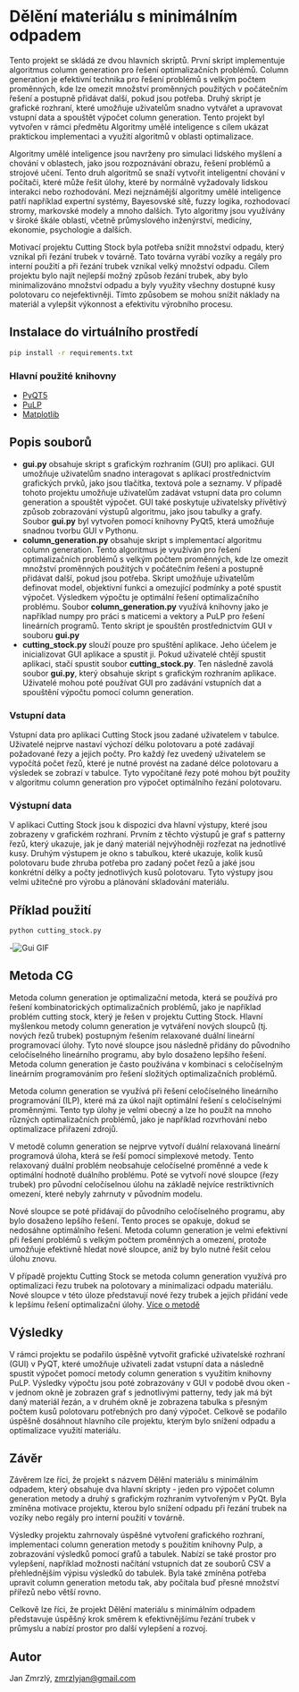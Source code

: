 # Dělění materiálu s minimálním odpadem

Tento projekt se skládá ze dvou hlavních skriptů. První skript implementuje algoritmus column generation pro řešení optimalizačních problémů. Column generation je efektivní technika pro řešení problémů s velkým počtem proměnných, kde lze omezit množství proměnných použitých v počátečním řešení a postupně přidávat další, pokud jsou potřeba. Druhý skript je grafické rozhraní, které umožňuje uživatelům snadno vytvářet a upravovat vstupní data a spouštět výpočet column generation. Tento projekt byl vytvořen v rámci předmětu Algoritmy umělé inteligence s cílem ukázat praktickou implementaci a využití algoritmů v oblasti optimalizace.


Algoritmy umělé inteligence jsou navrženy pro simulaci lidského myšlení a chování v oblastech, jako jsou rozpoznávání obrazu, řešení problémů a strojové učení. Tento druh algoritmů se snaží vytvořit inteligentní chování v počítači, které může řešit úlohy, které by normálně vyžadovaly lidskou interakci nebo rozhodování. Mezi nejznámější algoritmy umělé inteligence patří například expertní systémy, Bayesovské sítě, fuzzy logika, rozhodovací stromy, markovské modely a mnoho dalších. Tyto algoritmy jsou využívány v široké škále oblastí, včetně průmyslového inženýrství, medicíny, ekonomie, psychologie a dalších.

Motivací projektu Cutting Stock byla potřeba snížit množství odpadu, který vznikal při řezání trubek v továrně. Tato továrna vyrábí vozíky a regály pro interní použití a při řezání trubek vznikal velký množství odpadu. Cílem projektu bylo najít nejlepší možný způsob řezání trubek, aby bylo minimalizováno množství odpadu a byly využity všechny dostupné kusy polotovaru co nejefektivněji. Tímto způsobem se mohou snížit náklady na materiál a vylepšit výkonnost a efektivitu výrobního procesu.

## Instalace do virtuálního prostředí

```bash
pip install -r requirements.txt
```

### Hlavní použité knihovny

* [PyQT5](https://doc.qt.io/qtforpython-5/)
* [PuLP](https://coin-or.github.io/pulp/)
* [Matplotlib](https://matplotlib.org/)

## Popis souborů

* __gui.py__  obsahuje skript s grafickým rozhraním (GUI) pro aplikaci. GUI umožňuje uživatelům snadno interagovat s aplikací prostřednictvím grafických prvků, jako jsou tlačítka, textová pole a seznamy. V případě tohoto projektu umožňuje uživatelům zadávat vstupní data pro column generation a spouštět výpočet. GUI také poskytuje uživatelsky přívětivý způsob zobrazování výstupů algoritmu, jako jsou tabulky a grafy. Soubor __gui.py__ byl vytvořen pomocí knihovny PyQt5, která umožňuje snadnou tvorbu GUI v Pythonu.
* __column_generation.py__ obsahuje skript s implementací algoritmu column generation. Tento algoritmus je využíván pro řešení optimalizačních problémů s velkým počtem proměnných, kde lze omezit množství proměnných použitých v počátečním řešení a postupně přidávat další, pokud jsou potřeba. Skript umožňuje uživatelům definovat model, objektivní funkci a omezující podmínky a poté spustit výpočet. Výsledkem výpočtu je optimální řešení optimalizačního problému. Soubor __column_generation.py__ využívá knihovny jako je například numpy pro práci s maticemi a vektory a PuLP pro řešení lineárních programů. Tento skript je spouštěn prostřednictvím GUI v souboru __gui.py__
* __cutting_stock.py__ slouží pouze pro spuštění aplikace. Jeho účelem je inicializovat GUI aplikace a spustit ji. Pokud uživatelé chtějí spustit aplikaci, stačí spustit soubor __cutting_stock.py__. Ten následně zavolá soubor __gui.py__, který obsahuje skript s grafickým rozhraním aplikace. Uživatelé mohou poté používat GUI pro zadávání vstupních dat a spouštění výpočtu pomocí column generation.

### Vstupní data

Vstupní data pro aplikaci Cutting Stock jsou zadané uživatelem v tabulce. Uživatelé nejprve nastaví výchozí délku polotovaru a poté zadávají požadované řezy a jejich počty. Pro každý řez uvedený uživatelem se vypočítá počet řezů, které je nutné provést na zadané délce polotovaru a výsledek se zobrazí v tabulce. Tyto vypočítané řezy poté mohou být použity v algoritmu column generation pro výpočet optimálního řezání polotovaru.

### Výstupní data

V aplikaci Cutting Stock jsou k dispozici dva hlavní výstupy, které jsou zobrazeny v grafickém rozhraní. Prvním z těchto výstupů je graf s patterny řezů, který ukazuje, jak je daný materiál nejvýhodněji rozřezat na jednotlivé kusy. Druhým výstupem je okno s tabulkou, které ukazuje, kolik kusů polotovaru bude zhruba potřeba pro zadaný počet řezů a jaké jsou konkrétní délky a počty jednotlivých kusů polotovaru. Tyto výstupy jsou velmi užitečné pro výrobu a plánování skladování materiálu.

## Příklad použití

```bash
python cutting_stock.py
```

-![Gui GIF](https://github.com/JanZmrzly/cutting-stock/blob/main/static/cutting_stock.gif)

## Metoda CG

 Metoda column generation je optimalizační metoda, která se používá pro řešení kombinatorických optimalizačních problémů, jako je například problém cutting stock, který je řešen v projektu Cutting Stock. Hlavní myšlenkou metody column generation je vytváření nových sloupců (tj. nových řezů trubek) postupným řešením relaxované duální lineární programovací úlohy. Tyto nové sloupce jsou následně přidány do původního celočíselného lineárního programu, aby bylo dosaženo lepšího řešení. Metoda column generation je často používána v kombinaci s celočíselným lineárním programováním pro řešení složitých optimalizačních problémů.
 
 Metoda column generation se využívá při řešení celočíselného lineárního programování (ILP), které má za úkol najít optimální řešení s celočíselnými proměnnými. Tento typ úlohy je velmi obecný a lze ho použít na mnoho různých optimalizačních problémů, jako je například rozvrhování nebo optimalizace přiřazení zdrojů.

 V metodě column generation se nejprve vytvoří duální relaxovaná lineární programová úloha, která se řeší pomocí simplexové metody. Tento relaxovaný duální problém neobsahuje celočíselné proměnné a vede k optimální hodnotě duálního problému. Poté se vytvoří nové sloupce (řezy trubek) pro původní celočíselnou úlohu na základě nejvíce restriktivních omezení, které nebyly zahrnuty v původním modelu.

 Nové sloupce se poté přidávají do původního celočíselného programu, aby bylo dosaženo lepšího řešení. Tento proces se opakuje, dokud se nedosáhne optimálního řešení. Metoda column generation je velmi efektivní při řešení problémů s velkým počtem proměnných a omezení, protože umožňuje efektivně hledat nové sloupce, aniž by bylo nutné řešit celou úlohu znovu.

 V případě projektu Cutting Stock se metoda column generation využívá pro optimalizaci řezu trubek na polotovary a minimalizaci odpadu materiálu. Nové sloupce v této úloze představují nové řezy trubek a jejich přidání vede k lepšímu řešení optimalizační úlohy. [Více o metodě](https://optimization.cbe.cornell.edu/index.php?title=Column_generation_algorithms)

## Výsledky

V rámci projektu se podařilo úspěšně vytvořit grafické uživatelské rozhraní (GUI) v PyQT, které umožňuje uživateli zadat vstupní data a následně spustit výpočet pomocí metody column generation s využitím knihovny PuLP. Výsledky výpočtu jsou poté zobrazovány v GUI v podobě dvou oken - v jednom okně je zobrazen graf s jednotlivými patterny, tedy jak má být daný materiál řezán, a v druhém okně je zobrazena tabulka s přesným počtem kusů polotovaru potřebných pro daný výpočet. Celkově se podařilo úspěšně dosáhnout hlavního cíle projektu, kterým bylo snížení odpadu a optimalizace využití materiálu.

## Závěr 

Závěrem lze říci, že projekt s názvem Dělění materiálu s minimálním odpadem, který obsahuje dva hlavní skripty - jeden pro výpočet column generation metody a druhý s grafickým rozhraním vytvořeným v PyQt. Byla zmíněna motivace projektu, kterou bylo snížení odpadu při řezání trubek na vozíky nebo regály pro interní použití v továrně.

Výsledky projektu zahrnovaly úspěšné vytvoření grafického rozhraní, implementaci column generation metody s použitím knihovny Pulp, a zobrazování výsledků pomocí grafů a tabulek. Nabízí se také prostor pro vylepšení, například možnosti načítání vstupních dat ze souborů CSV a přehlednějším výpisu výsledků do tabulek. Byla také zmíněna potřeba upravit column generation metodu tak, aby počítala buď přesné množství přířezů nebo větší rovno.

Celkově lze říci, že projekt Dělění materiálu s minimálním odpadem představuje úspěšný krok směrem k efektivnějšímu řezání trubek v průmyslu a nabízí prostor pro další vylepšení a rozvoj.

## Autor

Jan Zmrzlý, zmrzlyjan@gmail.com
